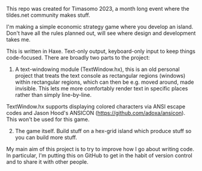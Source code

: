 This repo was created for Timasomo 2023, a month long event where the tildes.net community makes stuff.

I'm making a simple economic strategy game where you develop an island. Don't have all the rules planned out, will see where design and development takes me.

This is written in Haxe. Text-only output, keyboard-only input to keep things code-focused. There are broadly two parts to the project: 

1) A text-windowing module (TextWindow.hx), this is an old personal project that treats the text console as rectangular regions (windows) within rectangular regions, which can then be e.g. moved around, made invisible. This lets me more comfortably render text in specific places rather than simply line-by-line.

TextWindow.hx supports displaying colored characters via ANSI escape codes and Jason Hood's ANSICON (https://github.com/adoxa/ansicon). This won't be used for this game.

2) The game itself. Build stuff on a hex-grid island which produce stuff so you can build more stuff.

My main aim of this project is to try to improve how I go about writing code. In particular, I'm putting this on GitHub to get in the habit of version control and to share it with other people.

